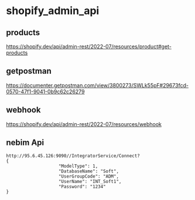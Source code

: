 # shopify_admin_api

## products
https://shopify.dev/api/admin-rest/2022-07/resources/product#get-products

## getpostman
https://documenter.getpostman.com/view/3800273/SWLk55pF#29673fcd-0570-47f1-9041-0b9c62c26279

## webhook
https://shopify.dev/api/admin-rest/2022-07/resources/webhook

## nebim Api
```
http://95.6.45.126:9090//IntegratorService/Connect?
{
					"ModelType": 1,
					"DatabaseName": "Soft",
					"UserGroupCode": "ADM",
					"UserName": "INT_Soft1",
					"Password": "1234"
}
```
